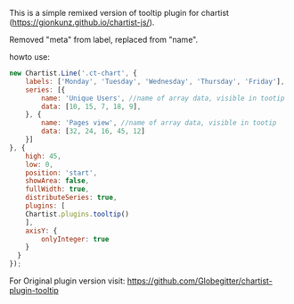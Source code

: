 This is a simple remixed version of tooltip plugin for chartist (https://gionkunz.github.io/chartist-js/).

Removed "meta" from label, replaced from "name".

howto use:

```javascript
new Chartist.Line('.ct-chart', {
	labels: ['Monday', 'Tuesday', 'Wednesday', 'Thursday', 'Friday'],
	series: [{
		name: 'Unique Users', //name of array data, visible in tootip
		data: [10, 15, 7, 18, 9],
	}, {
		name: 'Pages view', //name of array data, visible in tootip
		data: [32, 24, 16, 45, 12]
	}]
}, {
	high: 45,
	low: 0,
	position: 'start',
	showArea: false,
	fullWidth: true,
	distributeSeries: true,
	plugins: [
	Chartist.plugins.tooltip()
	],
	axisY: {
		onlyInteger: true
	}
  }
});
```


For Original plugin version visit:
https://github.com/Globegitter/chartist-plugin-tooltip

